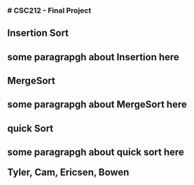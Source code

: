 <h3> # CSC212 - Final Project <h4>

<h2> Insertion Sort <h2>
some paragrapgh about Insertion here

<h2> MergeSort <h2>
some paragrapgh about MergeSort here

<h2> quick Sort <h2>
some paragrapgh about quick sort here


<strong>Tyler, Cam, Ericsen, Bowen</strong>